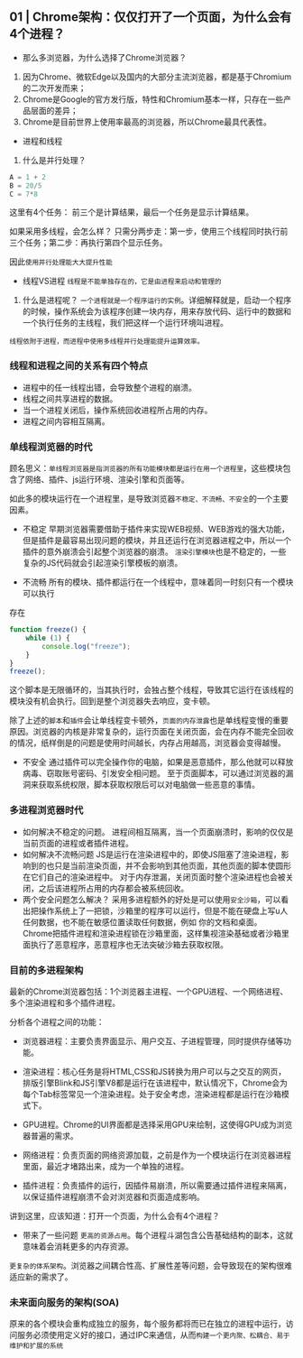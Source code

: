 ## 01 | Chrome架构：仅仅打开了一个页面，为什么会有4个进程？

- 那么多浏览器，为什么选择了Chrome浏览器？
1. 因为Chrome、微软Edge以及国内的大部分主流浏览器，都是基于Chromium的二次开发而来；
2. Chrome是Google的官方发行版，特性和Chromium基本一样，只存在一些产品层面的差异；
3. Chrome是目前世界上使用率最高的浏览器，所以Chrome最具代表性。

- 进程和线程

1. 什么是并行处理？
```js
A = 1 + 2
B = 20/5
C = 7*8
```
这里有4个任务：
前三个是计算结果，最后一个任务是显示计算结果。

如果采用多线程，会怎么样？
只需分两步走：第一步，使用三个线程同时执行前三个任务；第二步：再执行第四个显示任务。

因此`使用并行处理能大大提升性能`

- 线程VS进程
`线程是不能单独存在的，它是由进程来启动和管理的`

1. 什么是进程呢？
`一个进程就是一个程序运行的实例`。详细解释就是，启动一个程序的时候，操作系统会为该程序创建一块内存，用来存放代码、运行中的数据和一个执行任务的主线程，我们把这样一个运行环境叫进程。

`线程依附于进程，而进程中使用多线程并行处理能提升运算效率。`

### 线程和进程之间的关系有四个特点
- 进程中的任一线程出错，会导致整个进程的崩溃。
- 线程之间共享进程的数据。
- 当一个进程关闭后，操作系统回收进程所占用的内存。
- 进程之间内容相互隔离。

### 单线程浏览器的时代

顾名思义：`单线程浏览器是指浏览器的所有功能模块都是运行在用一个进程里`，这些模块包含了网络、插件、js运行环境、渲染引擎和页面等。

如此多的模块运行在一个进程里，是导致浏览器`不稳定、不流畅、不安全`的一个主要因素。

- 不稳定
早期浏览器需要借助于插件来实现WEB视频、WEB游戏的强大功能，但是插件是最容易出现问题的模块，并且还运行在浏览器进程之中，所以一个插件的意外崩溃会引起整个浏览器的崩溃。
`渲染引擎模块`也是不稳定的，一些复杂的JS代码就会引起渲染引擎模板的崩溃。

- 不流畅
所有的模块、插件都运行在一个线程中，意味着同一时刻只有一个模块可以执行

存在
```js
function freeze() {
	while (1) {
		console.log("freeze");
	}
}
freeze();
```
这个脚本是无限循环的，当其执行时，会独占整个线程，导致其它运行在该线程的模块没有机会执行。回到是整个浏览器失去响应，变卡顿。

除了上述的`脚本`和`插件`会让单线程变卡顿外，`页面的内存泄露`也是单线程变慢的重要原因。浏览器的内核是非常复杂的，运行页面在关闭页面，会在内存不能完全回收的情况，纸样倒是的问题是使用时间越长，内存占用越高，浏览器会变得越慢。

- 不安全
通过插件可以完全操作你的电脑，如果是恶意插件，那么他就可以释放病毒、窃取账号密码、引发安全相问题。
至于页面脚本，可以通过浏览器的漏洞来获取系统权限，脚本获取权限后可以对电脑做一些恶意的事情。

### 多进程浏览器时代

- 如何解决不稳定的问题。
  进程间相互隔离，当一个页面崩溃时，影响的仅仅是当前页面的进程或者插件进程。
- 如何解决不流畅问题
  JS是运行在渲染进程中的，即使JS阻塞了渲染进程，影响到的也只是当前渲染页面，并不会影响到其他页面，其他页面的脚本使圆形在它们自己的渲染进程中。
  对于内存泄漏，关闭页面时整个渲染进程也会被关闭，之后该进程所占用的内存都会被系统回收。
- 两个安全问题怎么解决？
  采用多进程额外的好处是可以使用`安全沙箱`，可以看出把操作系统上了一把锁，沙箱里的程序可以运行，但是不能在硬盘上写u人任何数据，也不能在敏感位置读取任何数据，例如 你的文档和桌面。
  Chrome把插件进程和渲染进程锁在沙箱里面，这样集视渲染基础或者沙箱里面执行了恶意程序，恶意程序也无法突破沙箱去获取权限。

### 目前的多进程架构

最新的Chrome浏览器包括：1个浏览器主进程、一个GPU进程、一个网络进程、多个渲染进程和多个插件进程。

分析各个进程之间的功能：
- 浏览器进程：主要负责界面显示、用户交互、子进程管理，同时提供存储等功能。

- 渲染进程：核心任务是将HTML,CSS和JS转换为用户可以与之交互的网页，排版引擎Blink和JS引擎V8都是运行在该进程中，默认情况下，Chrome会为每个Tab标签常见一个渲染进程。处于安全考虑，渲染进程都是运行在沙箱模式下。

- GPU进程。Chrome的UI界面都是选择采用GPU来绘制，这使得GPU成为浏览器普遍的需求。

- 网络进程：负责页面的网络资源加载，之前是作为一个模块运行在浏览器进程里面，最近才堵路出来，成为一个单独的进程。

- 插件进程：负责插件的运行，因插件易崩溃，所以需要通过插件进程来隔离，以保证插件进程崩溃不会对浏览器和页面造成影响。

讲到这里，应该知道：打开一个页面，为什么会有4个进程？

- 带来了一些问题
`更高的资源占用`。每个进程斗湖包含公告基础结构的副本，这就意味着会消耗更多的内存资源。

`更复杂的体系架构`。浏览器之间耦合性高、扩展性差等问题，会导致现在的架构很难适应新的需求了。

### 未来面向服务的架构(SOA)
原来的各个模块会重构成独立的服务，每个服务都将而已在独立的进程中运行，访问服务必须使用定义好的接口，通过IPC来通信，从而`构建一个更内聚、松耦合、易于维护和扩展的系统`
